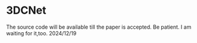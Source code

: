 # 3DCNet
The source code will be available till the paper is accepted.
Be patient. I am waiting for it,too. 2024/12/19
